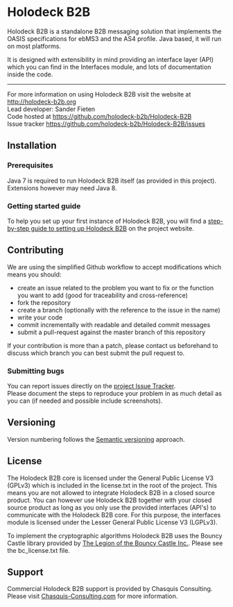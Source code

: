 # Holodeck B2B
Holodeck B2B is a standalone B2B messaging solution that implements the OASIS specifications for ebMS3 and the AS4 profile. Java based, it will run on most platforms. 

It is designed with extensibility in mind providing an interface layer (API) which you can find in the Interfaces module, and lots of documentation inside the code. 

__________________
For more information on using Holodeck B2B visit the website at http://holodeck-b2b.org  
Lead developer: Sander Fieten  
Code hosted at https://github.com/holodeck-b2b/Holodeck-B2B  
Issue tracker https://github.com/holodeck-b2b/Holodeck-B2B/issues  

## Installation
### Prerequisites
Java 7 is required to run Holodeck B2B itself (as provided in this project). Extensions however may need Java 8. 

### Getting started guide
To help you set up your first instance of Holodeck B2B, you will find a [step-by-step guide to setting up Holodeck B2B](http://holodeck-b2b.org/documentation/getting-started/) on the project website.

## Contributing
We are using the simplified Github workflow to accept modifications which means you should:
* create an issue related to the problem you want to fix or the function you want to add (good for traceability and cross-reference)
* fork the repository
* create a branch (optionally with the reference to the issue in the name)
* write your code 
* commit incrementally with readable and detailed commit messages
* submit a pull-request against the master branch of this repository

If your contribution is more than a patch, please contact us beforehand to discuss which branch you can best submit the pull request to.

### Submitting bugs
You can report issues directly on the [project Issue Tracker](https://github.com/holodeck-b2b/Holodeck-B2B/issues).  
Please document the steps to reproduce your problem in as much detail as you can (if needed and possible include screenshots).

## Versioning
Version numbering follows the [Semantic versioning](http://semver.org/) approach.

## License
The Holodeck B2B core is licensed under the General Public License V3 (GPLv3) which is included in the license.txt in the root of the project.
This means you are not allowed to integrate Holodeck B2B in a closed source product. You can however use Holodeck B2B together with your closed source product as long as you only use the provided interfaces (API's) to communicate with the Holodeck B2B core. 
For this purpose, the interfaces module is licensed under the Lesser General Public License V3 (LGPLv3).

To implement the cryptographic algorithms Holodeck B2B uses the Bouncy Castle library provided by [The Legion of the Bouncy Castle Inc.](http://www.bouncycastle.org). Please see the bc_license.txt file.

## Support
Commercial Holodeck B2B support is provided by Chasquis Consulting. Please visit [Chasquis-Consulting.com](http://chasquis-consulting.com/holodeck-b2b-support/) for more information.
